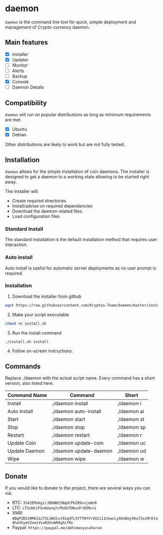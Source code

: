 # daemon

`daemon` is the command line tool for quick, simple deployment and management of Crypto-currency daemon.

## Main features

- [x] Installer
- [x] Updater
- [ ] Monitor
- [ ] Alerts
- [ ] Backup
- [x] Console
- [ ] Daemon Details

## Compatibility

`daemon` will run on popular distributions as long as minimum requirements are met.

- [x] Ubuntu
- [x] Debian

Other distributions are likely to work but are not fully tested.

## Installation

`daemon` allows for the simple installation of coin daemons. The installer is designed to get a daemon to a working state allowing to be started right away.

The installer will:

- Create required directories
- Install/advise on required dependencies
- Download the daemon related files
- Load configuration files

### Standard Install

The standard installation is the default installation method that requires user interaction.

### Auto install

Auto install is useful for automatic server deployments as no user prompt is required.

### Installation

1. Download the installer from github

```sh
wget https://raw.githubusercontent.com/Kryptos-Team/daemon/master/install.sh
```

2. Make your script executable

```sh
chmod +x install.sh
```

3. Run the install command

```sh
./install.sh install
```

4. Follow on-screen instructions.

## Commands

Replace ./daemon with the actual script name. Every command has a short version, also listed here.

| Command Name  | Command                | Short       |
|---------------|------------------------|-------------|
| Install       | ./daemon install       | ./daemon i  |
| Auto Install  | ./daemon auto-install  | ./daemon ai |
| Start         | ./daemon start         | ./daemon st |
| Stop          | ./daemon stop          | ./daemon sp |
| Restart       | ./daemon restart       | ./daemon r  |
| Update Coin   | ./daemon update-coin   | ./daemon uc |
| Update Daemon | ./daemon update-daemon | ./daemon ud |
| Wipe          | ./daemon wipe          | ./daemon w  |

## Donate

If you would like to donate to the project, there are several ways you can via:

- BTC: `3542EMxkgirJBbWN33NqUCPhZ89vvjeWsR`
- LTC: `LTSsbhiP3nAUanq7cPbGXfDNuxPr8VMvv1`
- XMR: `8BqPZB339MkZaJ7SLSW31vJ9zqdfL5YTTHYVrVU2i11newcLyXmnBoy5Ku72xzMrEta6hoVhymVZxesVvaR2knAR9qXxfRx`
- Paypal: `https://paypal.me/abhimanyusaharan`
